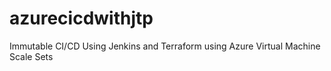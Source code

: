 # azurecicdwithjtp
Immutable CI/CD Using Jenkins and Terraform using Azure Virtual Machine Scale Sets
